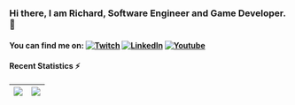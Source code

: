 <!-- Actual text -->
### Hi there, I am Richard, Software Engineer and Game Developer. 👋

#### You can find me on: [![Twitch][1.1]][1]    [![LinkedIn][1.2]][2]    [![Youtube][1.3]][3]

<!-- Icons -->

[1.1]: https://img.icons8.com/color/30/000000/twitch--v1.png (twitch icon without padding)
[1.2]: https://img.icons8.com/color/30/000000/linkedin.png (LinkedIn icon without padding)
[1.3]: https://img.icons8.com/color/30/000000/youtube-play.png (Youtube icon without padding)

<!-- Links to your social media accounts -->

[1]: https://www.twitch.tv/id_akira
[2]: https://www.linkedin.com/in/richardzampieri/
[3]: https://www.youtube.com/channel/UC-LQ5QnaWYUULiMfswEgF4A?view_as=subscriber

#### Recent Statistics ⚡
| ![](https://github-readme-stats.vercel.app/api?username=rsaz&hide=stars,issues&title_color=6bbbca&icon_color=6bbbca&show_icons=1&hide_border=1&text_color=fff&bg_color=333&custom_title=Github%20Stats) | ![](https://github-readme-stats.vercel.app/api/top-langs/?username=rsaz&hide_border=1&layout=compact&text_color=fff&bg_color=333&hide=html,eagle,css&title_color=6bbbca)
| - | - |
